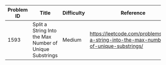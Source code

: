 | Problem ID | Title | Difficulty | Reference
| --- | --- | --- | ---
| 1593 | Split a String Into the Max Number of Unique Substrings | Medium | https://leetcode.com/problems/split-a-string-into-the-max-number-of-unique-substrings/
